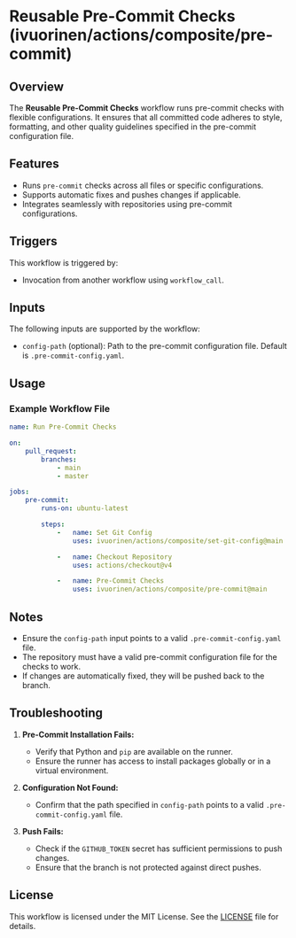 # Reusable Pre-Commit Checks (ivuorinen/actions/composite/pre-commit)

## Overview

The **Reusable Pre-Commit Checks** workflow runs pre-commit checks with flexible
configurations. It ensures that all committed code adheres to style, formatting,
and other quality guidelines specified in the pre-commit configuration file.

## Features

- Runs `pre-commit` checks across all files or specific configurations.
- Supports automatic fixes and pushes changes if applicable.
- Integrates seamlessly with repositories using pre-commit configurations.

## Triggers

This workflow is triggered by:

- Invocation from another workflow using `workflow_call`.

## Inputs

The following inputs are supported by the workflow:

- `config-path` (optional): Path to the pre-commit configuration file. Default is
  `.pre-commit-config.yaml`.

## Usage

### Example Workflow File

```yaml
name: Run Pre-Commit Checks

on:
    pull_request:
        branches:
            - main
            - master

jobs:
    pre-commit:
        runs-on: ubuntu-latest

        steps:
            -   name: Set Git Config
                uses: ivuorinen/actions/composite/set-git-config@main

            -   name: Checkout Repository
                uses: actions/checkout@v4

            -   name: Pre-Commit Checks
                uses: ivuorinen/actions/composite/pre-commit@main
```

## Notes

- Ensure the `config-path` input points to a valid `.pre-commit-config.yaml`
  file.
- The repository must have a valid pre-commit configuration file for the checks
  to work.
- If changes are automatically fixed, they will be pushed back to the branch.

## Troubleshooting

1. **Pre-Commit Installation Fails:**
    - Verify that Python and `pip` are available on the runner.
    - Ensure the runner has access to install packages globally or in a virtual
      environment.

2. **Configuration Not Found:**
    - Confirm that the path specified in `config-path` points to a valid
      `.pre-commit-config.yaml` file.

3. **Push Fails:**
    - Check if the `GITHUB_TOKEN` secret has sufficient permissions to push
      changes.
    - Ensure that the branch is not protected against direct pushes.

## License

This workflow is licensed under the MIT License. See
the [LICENSE](../../LICENSE.md) file for details.
